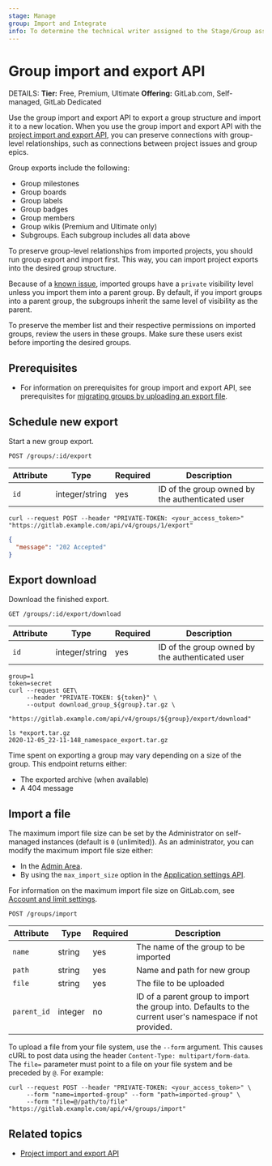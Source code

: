 ```yaml
---
stage: Manage
group: Import and Integrate
info: To determine the technical writer assigned to the Stage/Group associated with this page, see https://handbook.gitlab.com/handbook/product/ux/technical-writing/#assignments
---
```


# Group import and export API

DETAILS:
**Tier:** Free, Premium, Ultimate
**Offering:** GitLab.com, Self-managed, GitLab Dedicated

Use the group import and export API to export a group structure and import it to a new location.
When you use the group import and export API with the [project import and export API](project_import_export.md), you can preserve connections with
group-level relationships, such as connections between project issues and group epics.

Group exports include the following:

- Group milestones
- Group boards
- Group labels
- Group badges
- Group members
- Group wikis (Premium and Ultimate only)
- Subgroups. Each subgroup includes all data above

To preserve group-level relationships from imported projects, you should run group export and import first. This way,
you can import project exports into the desired group structure.

Because of a [known issue](https://gitlab.com/gitlab-org/gitlab/-/issues/405168), imported groups have a `private`
visibility level unless you import them into a parent group. By default, if you import groups into a parent group,
the subgroups inherit the same level of visibility as the parent.

To preserve the member list and their respective permissions on imported groups, review the users in these groups. Make sure these users exist before importing the desired groups.

## Prerequisites

- For information on prerequisites for group import and export API, see prerequisites for
  [migrating groups by uploading an export file](../user/project/settings/import_export.md#preparation).

## Schedule new export

Start a new group export.

```plaintext
POST /groups/:id/export
```

| Attribute | Type           | Required | Description                              |
| --------- | -------------- | -------- | ---------------------------------------- |
| `id`      | integer/string | yes      | ID of the group owned by the authenticated user |

```shell
curl --request POST --header "PRIVATE-TOKEN: <your_access_token>" "https://gitlab.example.com/api/v4/groups/1/export"
```

```json
{
  "message": "202 Accepted"
}
```

## Export download

Download the finished export.

```plaintext
GET /groups/:id/export/download
```

| Attribute | Type           | Required | Description                              |
| --------- | -------------- | -------- | ---------------------------------------- |
| `id`      | integer/string | yes      | ID of the group owned by the authenticated user |

```shell
group=1
token=secret
curl --request GET\
     --header "PRIVATE-TOKEN: ${token}" \
     --output download_group_${group}.tar.gz \
     "https://gitlab.example.com/api/v4/groups/${group}/export/download"
```

```shell
ls *export.tar.gz
2020-12-05_22-11-148_namespace_export.tar.gz
```

Time spent on exporting a group may vary depending on a size of the group. This endpoint
returns either:

- The exported archive (when available)
- A 404 message

## Import a file

The maximum import file size can be set by the Administrator on self-managed instances (default is `0` (unlimited)).
As an administrator, you can modify the maximum import file size either:

- In the [Admin Area](../administration/settings/import_and_export_settings.md).
- By using the `max_import_size` option in the [Application settings API](settings.md#change-application-settings).

For information on the maximum import file size on GitLab.com, see
[Account and limit settings](../user/gitlab_com/index.md#account-and-limit-settings).

```plaintext
POST /groups/import
```

| Attribute | Type           | Required | Description                              |
| --------- | -------------- | -------- | ---------------------------------------- |
| `name` | string | yes | The name of the group to be imported |
| `path` | string | yes | Name and path for new group |
| `file` | string | yes | The file to be uploaded |
| `parent_id` | integer | no | ID of a parent group to import the group into. Defaults to the current user's namespace if not provided. |

To upload a file from your file system, use the `--form` argument. This causes
cURL to post data using the header `Content-Type: multipart/form-data`.
The `file=` parameter must point to a file on your file system and be preceded
by `@`. For example:

```shell
curl --request POST --header "PRIVATE-TOKEN: <your_access_token>" \
     --form "name=imported-group" --form "path=imported-group" \
     --form "file=@/path/to/file" "https://gitlab.example.com/api/v4/groups/import"
```

## Related topics

- [Project import and export API](project_import_export.md)
